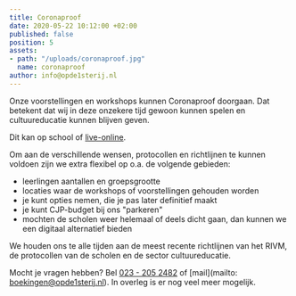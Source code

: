 ```yaml
---
title: Coronaproof
date: 2020-05-22 10:12:00 +02:00
published: false
position: 5
assets:
- path: "/uploads/coronaproof.jpg"
  name: coronaproof
author: info@opde1sterij.nl
---
```


Onze voorstellingen en workshops kunnen Coronaproof doorgaan. Dat betekent dat wij in deze onzekere tijd gewoon kunnen spelen en cultuureducatie kunnen blijven geven.

Dit kan op school of [live-online](https://www.opde1sterij.nl/opde1sterij/online-aanbod/).

Om aan de verschillende wensen, protocollen en richtlijnen te kunnen voldoen zijn we extra flexibel op o.a. de volgende gebieden:

* leerlingen aantallen en groepsgrootte
* locaties waar de workshops of voorstellingen gehouden worden
* je kunt opties nemen, die je pas later definitief maakt
* je kunt CJP-budget bij ons "parkeren"
* mochten de scholen weer helemaal of deels dicht gaan, dan kunnen we een digitaal alternatief bieden

We houden ons te alle tijden aan de meest recente richtlijnen van het RIVM, de protocollen van de scholen en de sector cultuureducatie.

Mocht je vragen hebben? Bel <a href="tel:+31232052482" title="Bel Op de eerste rij">023 - 205 2482</a> of [mail](mailto: boekingen@opde1sterij.nl). In overleg is er nog veel meer mogelijk.
